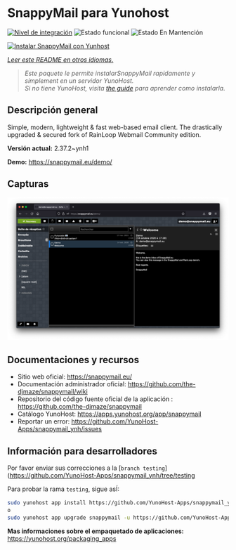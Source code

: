<!--
Este archivo README esta generado automaticamente<https://github.com/YunoHost/apps/tree/master/tools/readme_generator>
No se debe editar a mano.
-->

# SnappyMail para Yunohost

[![Nivel de integración](https://dash.yunohost.org/integration/snappymail.svg)](https://ci-apps.yunohost.org/ci/apps/snappymail/) ![Estado funcional](https://ci-apps.yunohost.org/ci/badges/snappymail.status.svg) ![Estado En Mantención](https://ci-apps.yunohost.org/ci/badges/snappymail.maintain.svg)

[![Instalar SnappyMail con Yunhost](https://install-app.yunohost.org/install-with-yunohost.svg)](https://install-app.yunohost.org/?app=snappymail)

*[Leer este README en otros idiomas.](./ALL_README.md)*

> *Este paquete le permite instalarSnappyMail rapidamente y simplement en un servidor YunoHost.*  
> *Si no tiene YunoHost, visita [the guide](https://yunohost.org/install) para aprender como instalarla.*

## Descripción general

Simple, modern, lightweight & fast web-based email client. The drastically upgraded & secured fork of RainLoop Webmail Community edition.


**Versión actual:** 2.37.2~ynh1

**Demo:** <https://snappymail.eu/demo/>

## Capturas

![Captura de SnappyMail](./doc/screenshots/screenshot.png)

## Documentaciones y recursos

- Sitio web oficial: <https://snappymail.eu/>
- Documentación administrador oficial: <https://github.com/the-djmaze/snappymail/wiki>
- Repositorio del código fuente oficial de la aplicación : <https://github.com/the-djmaze/snappymail>
- Catálogo YunoHost: <https://apps.yunohost.org/app/snappymail>
- Reportar un error: <https://github.com/YunoHost-Apps/snappymail_ynh/issues>

## Información para desarrolladores

Por favor enviar sus correcciones a la [`branch testing`](https://github.com/YunoHost-Apps/snappymail_ynh/tree/testing

Para probar la rama `testing`, sigue asÍ:

```bash
sudo yunohost app install https://github.com/YunoHost-Apps/snappymail_ynh/tree/testing --debug
o
sudo yunohost app upgrade snappymail -u https://github.com/YunoHost-Apps/snappymail_ynh/tree/testing --debug
```

**Mas informaciones sobre el empaquetado de aplicaciones:** <https://yunohost.org/packaging_apps>

